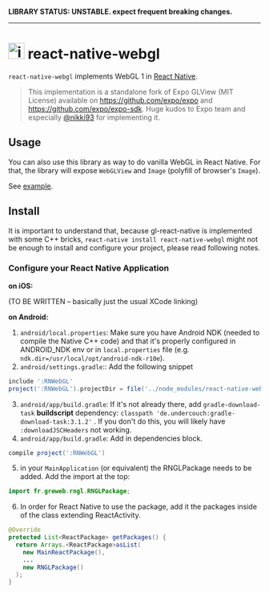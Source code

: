 **LIBRARY STATUS: UNSTABLE. expect frequent breaking changes.**

---

<img width="32" alt="icon" src="https://cloud.githubusercontent.com/assets/211411/9813786/eacfcc24-5888-11e5-8f9b-5a907a2cbb21.png"> react-native-webgl
========

`react-native-webgl` implements WebGL 1 in [React Native](https://facebook.github.io/react-native/).

> This implementation is a standalone fork of Expo GLView (MIT License) available on
https://github.com/expo/expo and https://github.com/expo/expo-sdk.
Huge kudos to Expo team and especially [@nikki93](https://github.com/nikki93) for implementing it.

## Usage

You can also use this library as way to do vanilla WebGL in React Native. For that, the library will expose `WebGLView` and `Image` (polyfill of browser's `Image`).

See [example](example).

## Install

It is important to understand that, because gl-react-native is implemented with some C++ bricks, `react-native install react-native-webgl` might not be enough to install and configure your project, please read following notes.

### Configure your React Native Application

**on iOS:**

(TO BE WRITTEN – basically just the usual XCode linking)

**on Android:**

1. `android/local.properties`: Make sure you have Android NDK (needed to compile the Native C++ code) and that it's properly configured in ANDROID_NDK env or in `local.properties` file (e.g. `ndk.dir=/usr/local/opt/android-ndk-r10e`).
2. `android/settings.gradle`:: Add the following snippet
```gradle
include ':RNWebGL'
project(':RNWebGL').projectDir = file('../node_modules/react-native-webgl/android')
```
3. `android/app/build.gradle`: If it's not already there, add `gradle-download-task` **buildscript** dependency: `classpath 'de.undercouch:gradle-download-task:3.1.2'` . If you don't do this, you will likely have `:downloadJSCHeaders` not working.
4. `android/app/build.gradle`: Add in dependencies block.
```gradle
compile project(':RNWebGL')
```
5. in your `MainApplication` (or equivalent) the RNGLPackage needs to be added. Add the import at the top:
```java
import fr.greweb.rngl.RNGLPackage;
```
6. In order for React Native to use the package, add it the packages inside of the class extending ReactActivity.
```java
@Override
protected List<ReactPackage> getPackages() {
  return Arrays.<ReactPackage>asList(
	new MainReactPackage(),
	...
	new RNGLPackage()
  );
}
```
